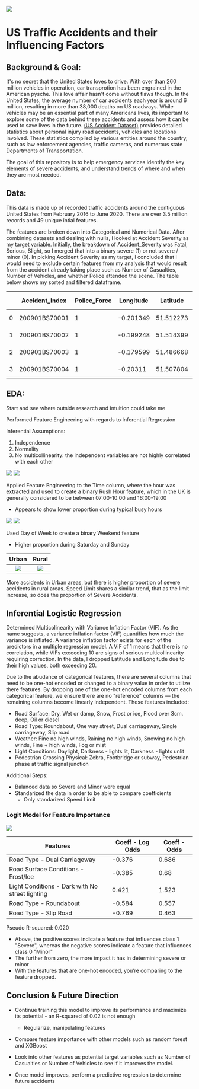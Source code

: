 
![](../images/Traffic_photo.jpg)

# US Traffic Accidents and their Influencing Factors
## Background & Goal:
It's no secret that the United States loves to drive. With over than 260 million vehicles in operation, car transprotion has been engrained in the American pysche. This love affair hasn't come without flaws though. In the United States, the average number of car accidents each year is around 6 million, resulting in more than 38,000 deaths on US roadways. While vehicles may be an essential part of many Americans lives, its important to explore some of the data behind these accidents and assess how it can be used to save lives in the future. [(US Accident Dataset)](https://www.kaggle.com/sobhanmoosavi/us-accidents) provides detailed statistics about personal injury road accidents, vehicles and locations involved. These statistics compiled by various entities around the country, such as law enforcement agencies, traffic cameras, and numerous state Departments of Transportation.

The goal of this repository is to help emergency services identify the key elements of severe accidents, and understand trends of where and when they are most needed. 

## Data:

This data is made up of recorded traffic accidents around the contiguous United States from February 2016 to June 2020. There are over 3.5 million records and 49 unique intial features.

The features are broken down into Categorical and Numerical Data. After combining datasets and dealing with nulls, I looked at Accident Severity as my target variable. Initially, the breakdown of Accident_Severity was Fatal, Serious, Slight, so I merged that into a binary severe (1) or not severe / minor (0). In picking Accident Severity as my target, I concluded that I would need to exclude certain features from my analysis that would result from the accident already taking place such as Number of Casualties, Number of Vehicles, and whether Police attended the scene. The table below shows my sorted and filtered dataframe. 

|   | Accident_Index | Police_Force | Longitude | Latitude  | Accident_Severity | Number_of_Vehicles | Number_of_Casualties | Date   | Time  | Road_Type          | Speed_limit | Weather_Conditions      | Pedestrian_Crossing-Physical_Facilities     | Light_Conditions               | Road_Surface_Conditions | Urban_or_Rural_Area | Did_Police_Officer_Attend_Scene_of_Accident |
|---|----------------|--------------|-----------|-----------|-------------------|--------------------|----------------------|--------|-------|--------------------|-------------|-------------------------|---------------------------------------------|--------------------------------|-------------------------|---------------------|---------------------------------------------|
| 0 | 200901BS70001  | 1            | -0.201349 | 51.512273 | 1                 | 2                  | 1                    | 1/1/09 | 15:11 | One way street     | 30          | Fine without high winds | No physical crossing within 50 meters       | Daylight: Street light present | Dry                     | 1                   | Yes                                         |
| 1 | 200901BS70002  | 1            | -0.199248 | 51.514399 | 1                 | 2                  | 11                   | 5/1/09 | 10:59 | Single carriageway | 30          | Fine without high winds | Zebra crossing                              | Daylight: Street light present | Wet/Damp                | 1                   | Yes                                         |
| 2 | 200901BS70003  | 1            | -0.179599 | 51.486668 | 0                 | 2                  | 1                    | 4/1/09 | 14:19 | Single carriageway | 30          | Fine without high winds | No physical crossing within 50 meters       | Daylight: Street light present | Dry                     | 1                   | Yes                                         |
| 3 | 200901BS70004  | 1            | -0.20311  | 51.507804 | 1                 | 2                  | 1                    | 5/1/09 | 8:10  | Single carriageway | 30          | Other                   | Pedestrian phase at traffic signal junction | Daylight: Street light present | Frost/Ice               | 1                   | Yes                                         |


## EDA:
Start and see where outside research and intuition could take me

Performed Feature Engineering with regards to Inferential Regression

Inferential Assumptions:
1. Independence
2. Normality 
3. No multicollinearity: the independent variables are not highly correlated with each other 


![](../images/Time_total.png)
![](../images/sev_time_total.png)

Applied Feature Engineering to the Time column, where the hour was extracted and used to create a binary Rush Hour feature, which in the UK is generally considered to be between 07:00-10:00 and 16:00-19:00
* Appears to show lower proportion during typical busy hours

![](images/day_count.png)
![](images/day_pt.png)

Used Day of Week to create a binary Weekend feature
* Higher proportion during Saturday and Sunday


 Urban             |  Rural
:-------------------------:|:-------------------------:
![](images/urban_map.png)  |  ![](images/rural_map.png)

More accidents in Urban areas, but there is higher proportion of severe accidents in rural areas.
Speed Limit shares a similar trend, that as the limit increase, so does the proportion of Severe Accidents.

## Inferential Logistic Regression

Determined Multicolinearity with Variance Inflation Factor (VIF). As the name suggests, a variance inflation factor (VIF) quantifies how much the variance is inflated. A variance inflation factor exists for each of the predictors in a multiple regression model. A VIF of 1 means that there is no correlation, while VIFs exceeding 10 are signs of serious multicollinearity requiring correction. In the data, I dropped Latitude and Longitude due to their high values, both exceeding 20. 

Due to the abudance of categorical features, there are several columns that need to be one-hot encoded or changed to a binary value in order to utilize there features. By dropping one of the one-hot encoded columns from each categorical feature, we ensure there are no "reference" columns — the remaining columns become linearly independent. These features included: 

* Road Surface: Dry, Wet or damp, Snow, Frost or ice, Flood over 3cm. deep, Oil or diesel
* Road Type: Roundabout, One way street, Dual carriageway, Single carriageway, Slip road
* Weather: Fine no high winds, Raining no high winds, Snowing no high winds, Fine + high winds, Fog or mist
* Light Conditions: Daylight, Darkness - lights lit, Darkness - lights unlit
* Pedestrian Crossing Physical: Zebra, Footbridge or subway, Pedestrian phase at traffic signal junction

Additional Steps:
* Balanced data so Severe and Minor were equal
* Standarized the data in order to be able to compare coefficients
    * Only standarized Speed Limit


### Logit Model for Feature Importance
![](images/coeffs.png)

| Features                                        | Coeff - Log Odds | Coeff - Odds |
|-------------------------------------------------|------------------|----------------------|
| Road Type - Dual Carriageway                    | -0.376           | 0.686                |
| Road Surface Conditions - Frost/Ice             | -0.385           | 0.68                 |
| Light Conditions - Dark with No street lighting | 0.421            | 1.523                |
| Road Type - Roundabout                          | -0.584           | 0.557                |
| Road Type - Slip Road                           | -0.769           | 0.463                |


Pseudo R-squared: 0.020

* Above, the positive scores indicate a feature that influences class 1 "Severe", whereas the negative scores indicate a feature that influences class 0 "Minor"
* The further from zero, the more impact it has in determining severe or minor
* With the features that are one-hot encoded, you’re comparing to the feature dropped. 




## Conclusion & Future Direction

* Continue training this model to improve its performance and maximize its potential - an R-squared of 0.02 is not enough
    * Regularize, manipulating features

* Compare feature importance with other models such as random forest and XGBoost

* Look into other features as potential target variables such as Number of Casualties or Number of Vehicles to see if it improves the model. 

* Once model improves, perform a predictive regression to determine future accidents

